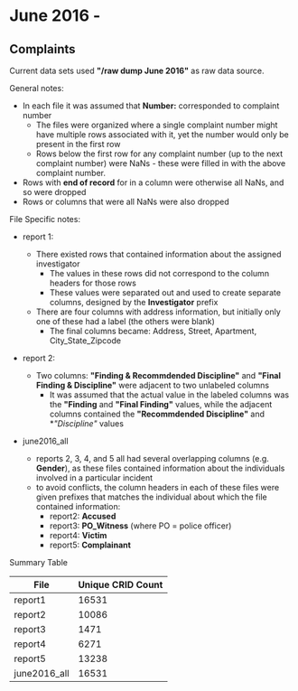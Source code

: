 # June 2016 -

## Complaints

Current data sets used **"/raw dump June 2016"** as raw data source.

General notes:
- In each file it was assumed that **Number:** corresponded to complaint number
  - The files were organized where a single complaint number might have multiple rows associated with it, yet the number would only be present in the first row
  - Rows below the first row for any complaint number (up to the next complaint number) were NaNs - these were filled in with the above complaint number.
- Rows with **end of record** for in a column were otherwise all NaNs, and so were dropped
- Rows or columns that were all NaNs were also dropped

File Specific notes:
- report 1:
  - There existed rows that contained information about the assigned investigator
    - The values in these rows did not correspond to the column headers for those rows
    - These values were separated out and used to create separate columns, designed by the **Investigator** prefix
  - There are four columns with address information, but initially only one of these had a label (the others were blank)
    - The final columns became: Address, Street, Apartment, City_State_Zipcode

- report 2:
  - Two columns: **"Finding & Recommdended Discipline"** and **"Final Finding & Discipline"** were adjacent to two unlabeled columns
    - It was assumed that the actual value in the labeled columns was the **"Finding** and **"Final Finding"** values, while the adjacent columns contained the **"Recommdended Discipline"** and **"Discipline"* values

- june2016_all
  - reports 2, 3, 4, and 5 all had several overlapping columns (e.g. **Gender**), as these files contained information about the individuals involved in a particular incident
  - to avoid conflicts, the column headers in each of these files were given prefixes that matches the individual about which the file contained information:
    - report2: **Accused**
    - report3: **PO_Witness** (where PO = police officer)
    - report4: **Victim**
    - report5: **Complainant**

Summary Table

| File         | Unique CRID Count |
|--------------|-------------------|
| report1      | 16531             |
| report2      | 10086             |
| report3      | 1471              |
| report4      | 6271              |
| report5      | 13238             |
| june2016_all | 16531             |

